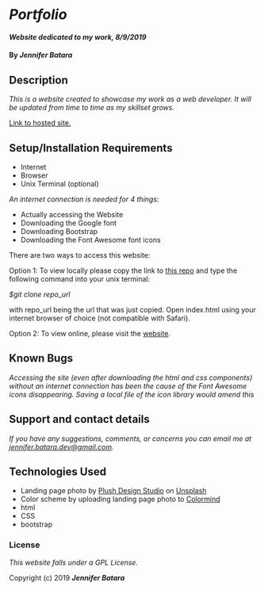 # _Portfolio_

#### _Website dedicated to my work, 8/9/2019_

#### By _Jennifer Batara_

## Description

_This is a website created to showcase my work as a web developer. It will be updated from time to time as my skillset grows._

[Link to hosted site.](https://github.com/jbatara/portfolio.git)

## Setup/Installation Requirements

* Internet
* Browser
* Unix Terminal (optional)

_An internet connection is needed for 4 things:_
* Actually accessing the Website
* Downloading the Google font
* Downloading Bootstrap
* Downloading the Font Awesome font icons

There are two ways to access this website:

Option 1: To view locally please copy the link to [this repo](https://github.com/jbatara/portfolio.git) and type the following command into your unix terminal:

*$git clone repo_url*

with repo_url being the url that was just copied. Open index.html using your internet browser of choice (not compatible with Safari).

Option 2: To view online, please visit the [website](https://jbatara.github.io/portfolio).


## Known Bugs

_Accessing the site (even after downloading the html and css components) without an internet connection has been the cause of the Font Awesome icons disappearing. Saving a local file of the icon library would amend this_

## Support and contact details

_If you have any suggestions, comments, or concerns you can email me at jennifer.batara.dev@gmail.com._

## Technologies Used

* Landing page photo by [Plush Design Studio](https://unsplash.com/@plushdesignstudio) on [Unsplash](https://unsplash.com/)
* Color scheme by uploading landing page photo to [Colormind](http://colormind.io/)
* html
* CSS
* bootstrap

### License

*This website falls under a GPL License.*

Copyright (c) 2019 **_Jennifer Batara_**
